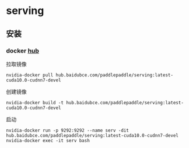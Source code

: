 # serving
## 安装
### docker [hub](https://hub.docker.com/r/paddlepaddle/serving/tags)

拉取镜像

`nvidia-docker pull hub.baidubce.com/paddlepaddle/serving:latest-cuda10.0-cudnn7-devel`

创建镜像

`nvidia-docker build -t hub.baidubce.com/paddlepaddle/serving:latest-cuda10.0-cudnn7-devel`

启动

`
nvidia-docker run -p 9292:9292 --name serv -dit hub.baidubce.com/paddlepaddle/serving:latest-cuda10.0-cudnn7-devel
nvidia-docker exec -it serv bash
`

